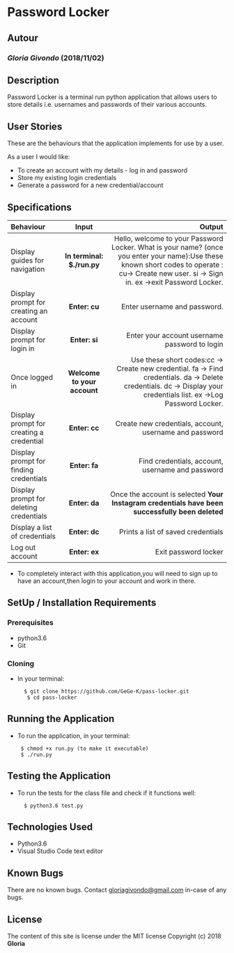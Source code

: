 # Password Locker

## Autour

### *Gloria Givondo* (2018/11/02)

## Description
Password Locker is a terminal run python application that allows users to store details i.e. usernames and passwords of their various accounts.

## User Stories
These are the behaviours that the application implements for use by a user.

As a user I would like:
* To create an account with my details - log in and password
* Store my existing login credentials
* Generate a password for a new credential/account


## Specifications
| Behaviour | Input | Output |
| :---------------- | :---------------: | ------------------: |
| Display guides for navigation | **In terminal: $./run.py** | Hello, welcome to your Password Locker. What is your name? (once you enter your name):Use these known short codes to operate :  cu-> Create new user. si -> Sign in.  ex ->exit Password Locker.|
| Display prompt for creating an account | **Enter: cu** | Enter username and password.|
| Display prompt for login in | **Enter: si** | Enter your account username password to login |
| Once logged in | **Welcome to your  account** |  Use these short codes:cc -> Create new credential. fa -> Find credentials. da -> Delete credentials. dc -> Display your credentials list.  ex ->Log Password Locker. |
| Display prompt for creating a credential | **Enter: cc** | Create new credentials, account, username and password |
|Display prompt for finding credentials |**Enter: fa**| Find credentials, account, username and password|
| Display prompt for deleting credentials |**Enter: da**|Once the account is selected **Your Instagram credentials have been successfully been deleted**|
| Display a list of credentials | **Enter: dc** | Prints a list of saved credentials |
| Log out account  | **Enter: ex** | Exit password locker |

* To completely interact with this application,you will need to sign up to have an account,then login to your account and work in there.

## SetUp / Installation Requirements
### Prerequisites
* python3.6
* Git


### Cloning
* In your terminal:
        
        $ git clone https://github.com/GeGe-K/pass-locker.git 
         $ cd pass-locker 

## Running the Application
* To run the application, in your terminal:

       $ chmod +x run.py (to make it executable)
       $ ./run.py 
      
        
## Testing the Application
* To run the tests for the class file and check if it functions well:

        $ python3.6 test.py 
        
## Technologies Used
* Python3.6
* Visual Studio Code text editor

## Known Bugs

There are no known bugs. Contact gloriagivondo@gmail.com in-case of any bugs.

## License
The content of this site is license under the MIT license
Copyright (c) 2018 **Gloria**
